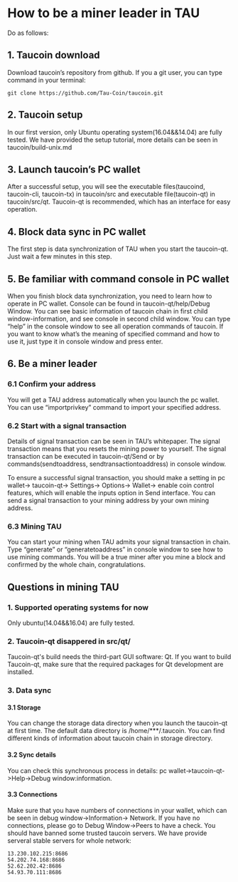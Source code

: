 # How to be a miner leader in TAU
Do as follows:

## 1. Taucoin download
Download taucoin’s repository from github. If you a git user, you can type command in your terminal: 
```
git clone https://github.com/Tau-Coin/taucoin.git
```

## 2. Taucoin setup
In our first version, only Ubuntu operating system(16.04&&14.04) are fully tested. We have provided the setup tutorial, more details can be seen in taucoin/build-unix.md

## 3. Launch taucoin’s PC wallet
After a successful setup, you will see the executable files(taucoind, taucoin-cli, taucoin-tx) in taucoin/src and executable file(taucoin-qt) in taucoin/src/qt.
Taucoin-qt is recommended, which has an interface for easy operation.

## 4. Block data sync in PC wallet
The first step is data synchronization of TAU when you start the taucoin-qt. Just wait a few minutes in this step.

## 5. Be familiar with command console in PC wallet
When you finish block data synchronization, you need to learn how to operate in PC wallet.
Console can be found in taucoin-qt/help/Debug Window. You can see basic information of taucoin chain in first child window-information, and see console in second child window.
You can type “help” in the console window to see all operation commands of taucoin. If you want to know what’s the meaning of specified command and how to use it, just type it in console window and press enter.

## 6. Be a miner leader

### 6.1 Confirm your address
You will get a TAU address automatically when you launch the pc wallet. You can use “importprivkey” command to import your specified address.

### 6.2 Start with a signal transaction 
Details of signal transaction can be seen in TAU’s whitepaper. The signal transaction means that you resets the mining power to yourself. The signal transaction can be executed in taucoin-qt/Send or by commands(sendtoaddress, sendtransactiontoaddress) in console window.

To ensure a successful signal transaction, you should make a setting in pc wallet-> taucoin-qt-> Settings-> Options-> Wallet-> enable coin control features, which will enable the inputs option in Send interface. You can send a signal transaction to your mining address by your own mining address.

### 6.3 Mining TAU
You can start your mining when TAU admits your signal transaction in chain. Type “generate” or “generatetoaddress” in console window to see how to use mining commands. You will be a true miner after you mine a block and confirmed by the whole chain, congratulations.

## Questions in mining TAU

### 1. Supported operating systems for now
Only ubuntu(14.04&&16.04) are fully tested.

### 2. Taucoin-qt disappered in src/qt/
Taucoin-qt's build needs the third-part GUI software: Qt.
If you want to build Taucoin-qt, make sure that the required packages for Qt development are installed.

### 3. Data sync 
#### 3.1 Storage
You can change the storage data directory when you launch the taucoin-qt at first time. The default data directory is /home/\*\*\*/.taucoin. You can find different kinds of information about taucoin chain in storage directory.
#### 3.2 Sync details
You can check this synchronous process in details: pc wallet->taucoin-qt->Help->Debug window:information.

#### 3.3 Connections
Make sure that you have numbers of connections in your wallet, which can be seen in debug window->Information-> Network. If you have no connections, please go to Debug Window->Peers to have a check. You should have banned some trusted taucoin servers. We have provide serveral stable servers for whole network:
```
13.230.102.215:8686 
54.202.74.168:8686
52.62.202.42:8686
54.93.70.111:8686
```